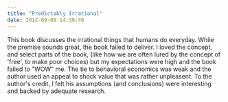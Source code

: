 ```yaml
---
title: "Predictably Irrational"
date: 2012-09-09 14:39:49
---
```


This book discusses the irrational things that humans do everyday. While the premise sounds great, the book failed to deliver. I loved the concept, and select parts of the book, (like how we are often lured by the concept of 'free', to make poor choices) but my expectations were high and the book failed to "WOW" me. The tie to behavioral economics was weak and the author used an appeal to shock value that was rather unpleasent. To the author's credit, I felt his assumptions (and conclusions) were interesting and backed by adequate research.
